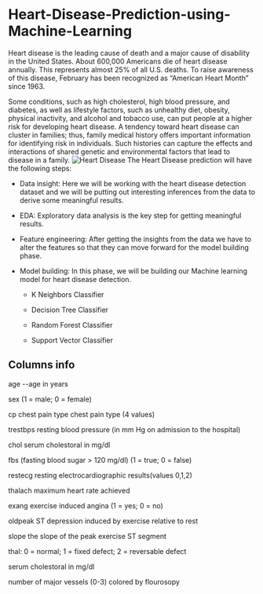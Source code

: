 # Heart-Disease-Prediction-using-Machine-Learning

Heart disease is the leading cause of death and a major cause of disability in the United States. About 600,000 Americans die of heart disease annually. This represents almost 25% of all U.S. deaths. To raise awareness of this disease, February has been recognized as “American Heart Month” since 1963.

Some conditions, such as high cholesterol, high blood pressure, and diabetes, as well as lifestyle factors, such as unhealthy diet, obesity, physical inactivity, and alcohol and tobacco use, can put people at a higher risk for developing heart disease. A tendency toward heart disease can cluster in families; thus, family medical history offers important information for identifying risk in individuals. Such histories can capture the effects and interactions of shared genetic and environmental factors that lead to disease in a family.
![Heart Disease](https://www.worldkidneyday.org/wp-content/uploads/2018/06/Cardiovascular-624x624.png)
The Heart Disease prediction will have the following steps:

- Data insight: Here we will be working with the heart disease detection dataset and we will be putting out interesting inferences from the data to derive some meaningful results.
- EDA: Exploratory data analysis is the key step for getting meaningful results.
- Feature engineering: After getting the insights from the data we have to alter the features so that they can move forward for the model building phase.
- Model building: In this phase, we will be building our Machine learning model for heart disease detection.

    - K Neighbors Classifier

    - Decision Tree Classifier

    - Random Forest Classifier

    - Support Vector Classifier

## Columns info

age --age in years

sex (1 = male; 0 = female)

cp chest pain type chest pain type (4 values)

trestbps resting blood pressure (in mm Hg on admission to the hospital)

chol serum cholestoral in mg/dl

fbs (fasting blood sugar > 120 mg/dl) (1 = true; 0 = false)

restecg resting electrocardiographic results(values 0,1,2)

thalach maximum heart rate achieved

exang exercise induced angina (1 = yes; 0 = no)

oldpeak ST depression induced by exercise relative to rest

slope the slope of the peak exercise ST segment

thal: 0 = normal; 1 = fixed defect; 2 = reversable defect

serum cholestoral in mg/dl

number of major vessels (0-3) colored by flourosopy

